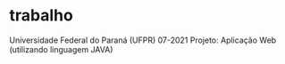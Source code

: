 # trabalho
Universidade Federal do Paraná (UFPR) 07-2021          Projeto: Aplicação Web (utilizando linguagem JAVA)
